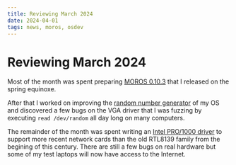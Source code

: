 ```yaml
---
title: Reviewing March 2024
date: 2024-04-01
tags: news, moros, osdev
---
```


# Reviewing March 2024

Most of the month was spent preparing [MOROS 0.10.3][1] that I released on the
spring equinoxe.

After that I worked on improving the [random number generator][2] of my OS and
discovered a few bugs on the VGA driver that I was fuzzing by executing
`read /dev/random` all day long on many computers.

The remainder of the month was spent writing an [Intel PRO/1000 driver][3]
to support more recent network cards than the old RTL8139 family from the
begining of this century. There are still a few bugs on real hardware but some
of my test laptops will now have access to the Internet.

[1]: /news/2024/03/20/moros-0-10-3-released/
[2]: https://github.com/vinc/moros/pull/602
[3]: https://github.com/vinc/moros/pull/337
